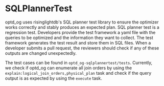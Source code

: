 # SQLPlannerTest

optd_og uses risinglightdb's SQL planner test library to ensure the optimizer works correctly and stably produces an expected plan. SQL planner test is a regression test. Developers provide the test framework a yaml file with the queries to be optimized and the information they want to collect. The test framework generates the test result and store them in SQL files. When a developer submits a pull request, the reviewers should check if any of these outputs are changed unexpectedly.

The test cases can be found in `optd_og-sqlplannertest/tests`. Currently, we check if optd_og can enumerate all join orders by using the `explain:logical_join_orders,physical_plan` task and check if the query output is as expected by using the `execute` task.
